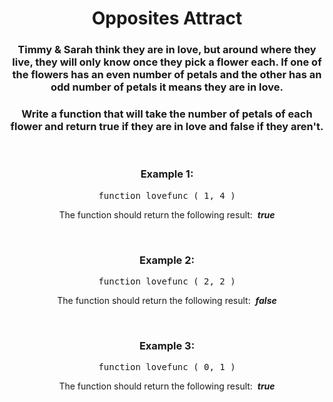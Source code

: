<div align = "center">

# Opposites Attract

</div>

<div align = "center">

<h3>Timmy & Sarah think they are in love, but around where they live, they will only know once they pick a flower each. If one of the flowers has an even number of petals and the other has an odd number of petals it means they are in love.</h3>

<h3>Write a function that will take the number of petals of each flower and return true if they are in love and false if they aren't.</h3>

<br>

<h3>Example 1:</h3>

<pre>function lovefunc&nbsp;(&nbsp;1, 4&nbsp;)</pre>

<p>The function should return the following result: &nbsp;<strong><em>true</em></strong></p>

<br>

<h3>Example 2:</h3>

<pre>function lovefunc&nbsp;(&nbsp;2, 2&nbsp;)</pre>

<p>The function should return the following result: &nbsp;<strong><em>false</em></strong></p>

<br>

<h3>Example 3:</h3>

<pre>function lovefunc&nbsp;(&nbsp;0, 1&nbsp;)</pre>

<p>The function should return the following result: &nbsp;<strong><em>true</em></strong></p>

</div>
